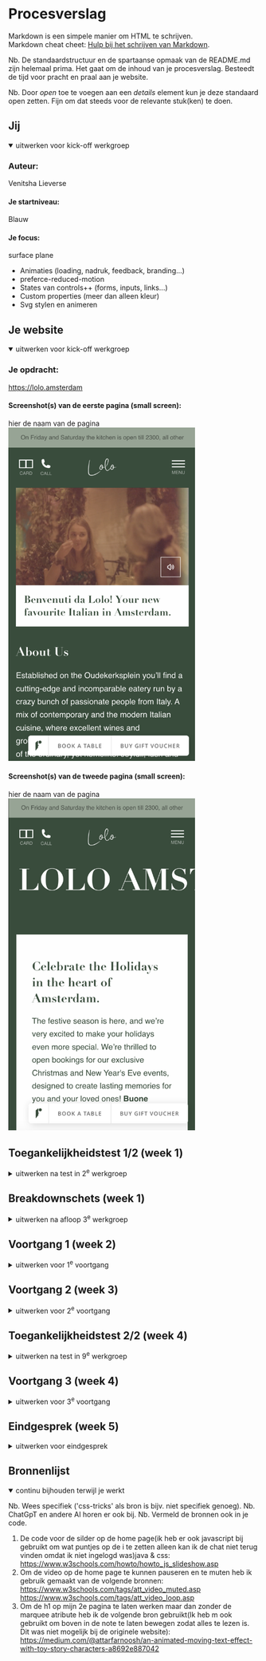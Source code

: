 # Procesverslag
Markdown is een simpele manier om HTML te schrijven.  
Markdown cheat cheet: [Hulp bij het schrijven van Markdown](https://github.com/adam-p/markdown-here/wiki/Markdown-Cheatsheet).

Nb. De standaardstructuur en de spartaanse opmaak van de README.md zijn helemaal prima. Het gaat om de inhoud van je procesverslag. Besteedt de tijd voor pracht en praal aan je website.

Nb. Door *open* toe te voegen aan een *details* element kun je deze standaard open zetten. Fijn om dat steeds voor de relevante stuk(ken) te doen.





## Jij

<details open>
  <summary>uitwerken voor kick-off werkgroep</summary>

  ### Auteur:
  Venitsha Lieverse

  #### Je startniveau:
   Blauw

  #### Je focus:
  surface plane
  - Animaties (loading, nadruk, feedback, branding...)
  - preferce-reduced-motion
  - States van controls++ (forms, inputs, links...)
  - Custom properties (meer dan alleen kleur)
  - Svg stylen en animeren
 
</details>





## Je website

<details open>
  <summary>uitwerken voor kick-off werkgroep</summary>

  ### Je opdracht:
  https://lolo.amsterdam 

  #### Screenshot(s) van de eerste pagina (small screen): 
  hier de naam van de pagina  
  <img src="readme-images/homepagina.png" width="375px" alt="home pagina">

  #### Screenshot(s) van de tweede pagina (small screen):
  hier de naam van de pagina  
  <img src="readme-images/2e-scherm.png" width="375px" alt="kerst en oud & nieuw planning.">
 
</details>



## Toegankelijkheidstest 1/2 (week 1)

<details>
  <summary>uitwerken na test in 2<sup>e</sup> werkgroep</summary>

  ### Bevindingen
 De site is goed te gebruiken met de voiceover functie. 
 Alle koppen en linkjes werden in de juiste volgorde opgelezen. 
 Ik heb geen fouten of problemen gevonden tijdens het doornemen van de website.

</details>



## Breakdownschets (week 1)

<details>
  <summary>uitwerken na afloop 3<sup>e</sup> werkgroep</summary>

  ### de hele pagina: 
  <img src="readme-images/breakdown-schets3.png" width="375px" alt="breakdown van de hele pagina">

  ### dynamisch deel (bijv menu): 
  <img src="readme-images/breakdown-schets1.png" width="375px" alt="breakdown van slider">

  ### wellicht nog een dynamisch deel (bijv filter): 
  <img src="readme-images/breakdown-schets.png" width="375px" alt="breakdown van articals">

</details>





## Voortgang 1 (week 2)

<details>
  <summary>uitwerken voor 1<sup>e</sup> voortgang</summary>

  ### Stand van zaken
  De html van de pagina overnemen ging goed.
  Nog niet begonnen met css


  ### Agenda voor meeting
  samen met je groepje opstellen

  | student 1      | student 2          | student 3    | student 4        |
  | ---            | ---                | ---          | ---              |
  | dit bespreken  | en dit             | en ik dit    | en dan ik dat    |
  | en dat ook nog | dit als er tijd is | nog een punt | dit wil ik zeker |
  | ...            | ...                | ...          | ...              |


  ### Verslag van meeting
  hier na afloop snel de uitkomsten van de meeting vastleggen

  - Fonts staan juist in mijn code.
  - Bepaalde buttons moeten linkjes worden.
  - Main tag moet er nog in.
  - Scroll-snapping en flexbox gebruiken om een carousel te maken. De arrows met flexbox.
  - De juiste volgorde van de html aanhouden zodat de screenreader in de goede volgorde leest. Later met flexbox de juiste positie instellen.
  - De text in de header is wat slecht te lezen, dit kan een goeie verbeter punt zijn.

</details>





## Voortgang 2 (week 3)

<details>
  <summary>uitwerken voor 2<sup>e</sup> voortgang</summary>

  ### Stand van zaken
  Begin van de css gaat goed, gebruik van de :root gaat
  ook goed. Ik weet niet zo goed hoe ik mijn html moet positioneren.


  ### Agenda voor meeting
  samen met je groepje opstellen

  | student 1      | student 2          | student 3    | student 4        |
  | ---            | ---                | ---          | ---              |
  | dit bespreken  | en dit             | en ik dit    | en dan ik dat    |
  | en dat ook nog | dit als er tijd is | nog een punt | dit wil ik zeker |
  | ...            | ...                | ...          | ...              |


  ### Verslag van meeting
  hier na afloop snel de uitkomsten van de meeting vastleggen

  - Beter gebruik maken van padding ipv width en centreren.
  - Met padding de tekst juist positioneren. 
  - Sections gebruiken mag.

</details>




## Toegankelijkheidstest 2/2 (week 4)

<details>
  <summary>uitwerken na test in 9<sup>e</sup> werkgroep</summary>

  ### Bevindingen
  - De echte website gebruikt alleen een lsi voor de menu pagina. Ik heb nu ook de juiste lists toegevoegd in de header, footer en waar nodig.
  - De video op de homepage staat standaard op autoplay op de echte site. Ik heb hem gepauseerd als je op de pagina komt en hij loopt automatisch als je hem aan hebt gezet.
  - Het contrast van de tekst in de footer op de echte site had een behoorlijk lage cijfer. Ik heb het op mijn eigen site een hoger contrast gegeven.

</details>





## Voortgang 3 (week 4)

<details>
  <summary>uitwerken voor 3<sup>e</sup> voortgang</summary>

  ### Stand van zaken
  Ik ben tevreden met wat ik op het moment heb. Ik heb bijna alle css gehad voor de basis opdracht. Ik weet alleen niet hoe ik de h1 moet animeren op mijn 2e pagina.
  Ik weet ook nog niet zo goed wat ik precies kwa surface plane wil gaan doen.


  ### Agenda voor meeting
  samen met je groepje opstellen

  | student 1      | student 2          | student 3    | student 4        |
  | ---            | ---                | ---          | ---              |
  | dit bespreken  | en dit             | en ik dit    | en dan ik dat    |
  | en dat ook nog | dit als er tijd is | nog een punt | dit wil ik zeker |
  | ...            | ...                | ...          | ...              |


  ### Verslag van meeting
  - Ik hulp gekregen met wat ik kan gebruiken voor de animatie van de h1. Ik kan daarvoor marquee gebruiken.
  - Ik ga voor de wat simpelere opties die te kiezen zijn voor de surface plane opdrachten.


</details>





## Eindgesprek (week 5)

<details>
  <summary>uitwerken voor eindgesprek</summary>

  ### Je uitkomst - karakteristiek screenshots:
  <img src="readme-images/dummy-plaatje.jpg" width="375px" alt="uitomst opdracht 1">


  ### Dit ging goed/Heb ik geleerd: 
  
  Ik heb geleerd hoe je met css het zelfde effect krijgt als met de marquee tag in html.

  <img src="/readme-images/tekst-animatie.png" width="375px" alt="top">


  ### Dit was lastig/Is niet gelukt:

 Ik had enorm veel moeite met het menu juist te krijgen en he heb uiteindelijk toch wel wat van een menu maar niet juist.

  <img src="readme-images/menu.png" width="375px" alt="bummer">
</details>





## Bronnenlijst

<details open>
  <summary>continu bijhouden terwijl je werkt</summary>

  Nb. Wees specifiek ('css-tricks' als bron is bijv. niet specifiek genoeg). 
  Nb. ChatGpT en andere AI horen er ook bij.
  Nb. Vermeld de bronnen ook in je code.

  1. De code voor de silder op de home page(ik heb er ook javascript bij gebruikt om wat puntjes op de i te zetten alleen kan ik de chat niet terug vinden omdat ik niet ingelogd was)java & css: https://www.w3schools.com/howto/howto_js_slideshow.asp
  2. Om de video op de home page te kunnen pauseren en te muten heb ik gebruik gemaakt van de volgende bronnen: https://www.w3schools.com/tags/att_video_muted.asp
	https://www.w3schools.com/tags/att_video_loop.asp 
  3. Om de h1 op mijn 2e pagina te laten werken maar dan zonder de marquee atribute heb ik de volgende bron gebruikt(Ik heb m ook gebruikt om boven in de note te laten bewegen zodat alles te lezen is. Dit was niet mogelijk bij de originele website): https://medium.com/@attarfarnoosh/an-animated-moving-text-effect-with-toy-story-characters-a8692e887042 

</details>